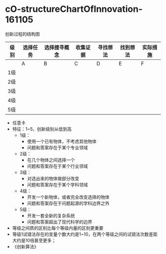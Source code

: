 # cO-structureChartOfInnovation-161105



创新过程的结构图

级别|选择任务|选择搜寻概念|收集证据|寻找想法|找到想法|实际措施
---|---|---|---|---|---|---|
||A|B|C|D|E|F|
1级|
2级|
3级|
4级|
5级|

- 任意卡
- 特征：1~5，创新级别从低到高
	- 1级：
		- 使用一个已有物体，不考虑其他物体
		- 问题和答案存在于某个专业领域
	- 2级：
		- 在几个物体之间选择一个
		- 问题和答案存在于某个行业领域
	- 3级：
		- 对选出来的物体做部分改变
		- 问题和答案存在于某个学科领域
	- 4级：
		- 开发一个新物体，或者完全改变选择的物体
		- 问题和答案存在于问题起源的学科边界之外
	- 5级：
		- 开发一套全新的复杂系统
		- 问题和答案超出了现代科学的边界
- 等级之间质的区别比每个等级内量的区别更重要
- 等级1试错法存在的变量个数大约是1~10，在两个等级之间的试错法次数差距大约是10倍甚至更多；
- 《创新算法》

